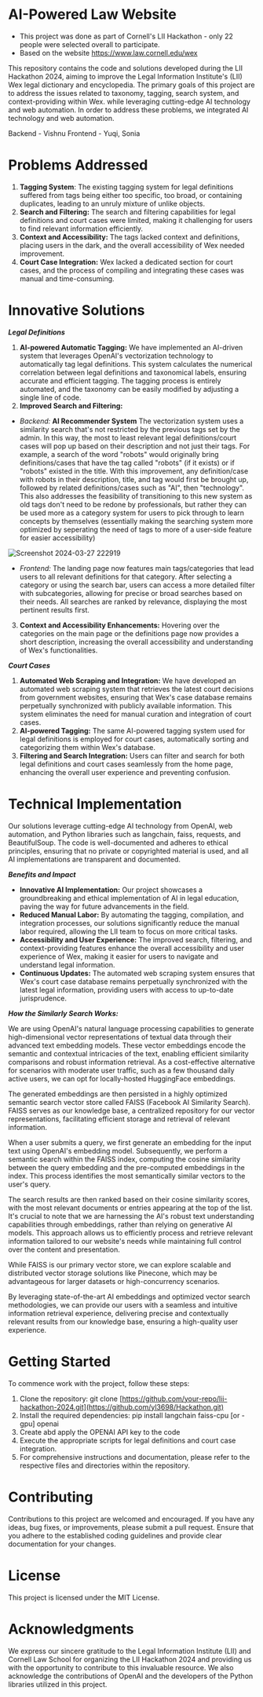 # AI-Powered Law Website
* This project was done as part of Cornell's LII Hackathon - only 22 people were selected overall to participate.
* Based on the website https://www.law.cornell.edu/wex

This repository contains the code and solutions developed during the LII Hackathon 2024, aiming to improve the Legal Information Institute's (LII) Wex legal dictionary and encyclopedia. The primary goals of this project are to address the issues related to taxonomy, tagging, search system, and context-providing within Wex. while leveraging cutting-edge AI technology and web automation. In order to address these problems, we integrated AI technology and web automation.

Backend - Vishnu
Frontend - Yuqi, Sonia

# Problems Addressed
1. **Tagging System**: The existing tagging system for legal definitions suffered from tags being either too specific, too broad, or containing duplicates, leading to an unruly mixture of unlike objects.
2. **Search and Filtering:** The search and filtering capabilities for legal definitions and court cases were limited, making it challenging for users to find relevant information efficiently.
3. **Context and Accessibility:** The tags lacked context and definitions, placing users in the dark, and the overall accessibility of Wex needed improvement.
4. **Court Case Integration:** Wex lacked a dedicated section for court cases, and the process of compiling and integrating these cases was manual and time-consuming.

# Innovative Solutions
_**Legal Definitions**_
1. **AI-powered Automatic Tagging:** We have implemented an AI-driven system that leverages OpenAI's vectorization technology to automatically tag legal definitions. This system calculates the numerical correlation between legal definitions and taxonomical labels, ensuring accurate and efficient tagging. The tagging process is entirely automated, and the taxonomy can be easily modified by adjusting a single line of code.
2. **Improved Search and Filtering:**
-  _Backend:_ **AI Recommender System** The vectorization system uses a similarity search that's not restricted by the previous tags set by the admin. In this way, the most to least relevant legal definitions/court cases will pop up based on their description and not just their tags. For example, a search of the word "robots" would originally bring definitions/cases that have the tag called "robots" (if it exists) or if "robots" existed in the title. With this improvement, any definition/case with robots in their description, title, and tag would first be brought up, followed by related definitions/cases such as "AI", then "technology". This also addresses the feasibility of transitioning to this new system as old tags don't need to be redone by professionals, but rather they can be used more as a category system for users to pick through to learn concepts by themselves (essentially making the searching system more optimized by seperating the need of tags to more of a user-side feature for easier accessibility)

![Screenshot 2024-03-27 222919](https://github.com/yl3698/Hackathon/assets/76607707/b992a4e0-3817-4660-8086-5a4408ad0b82)

- _Frontend:_ The landing page now features main tags/categories that lead users to all relevant definitions for that category. After selecting a category or using the search bar, users can access a more detailed filter with subcategories, allowing for precise or broad searches based on their needs. All searches are ranked by relevance, displaying the most pertinent results first.

3. **Context and Accessibility Enhancements:** Hovering over the categories on the main page or the definitions page now provides a short description, increasing the overall accessibility and understanding of Wex's functionalities.

_**Court Cases**_
1. **Automated Web Scraping and Integration:** We have developed an automated web scraping system that retrieves the latest court decisions from government websites, ensuring that Wex's case database remains perpetually synchronized with publicly available information. This system eliminates the need for manual curation and integration of court cases.
2. **AI-powered Tagging:** The same AI-powered tagging system used for legal definitions is employed for court cases, automatically sorting and categorizing them within Wex's database.
3. **Filtering and Search Integration:** Users can filter and search for both legal definitions and court cases seamlessly from the home page, enhancing the overall user experience and preventing confusion.

# Technical Implementation
Our solutions leverage cutting-edge AI technology from OpenAI, web automation, and Python libraries such as langchain, faiss, requests, and BeautifulSoup. The code is well-documented and adheres to ethical principles, ensuring that no private or copyrighted material is used, and all AI implementations are transparent and documented.

_**Benefits and Impact**_
- **Innovative AI Implementation:** Our project showcases a groundbreaking and ethical implementation of AI in legal education, paving the way for future advancements in the field.
- **Reduced Manual Labor:** By automating the tagging, compilation, and integration processes, our solutions significantly reduce the manual labor required, allowing the LII team to focus on more critical tasks.
- **Accessibility and User Experience:** The improved search, filtering, and context-providing features enhance the overall accessibility and user experience of Wex, making it easier for users to navigate and understand legal information.
- **Continuous Updates:** The automated web scraping system ensures that Wex's court case database remains perpetually synchronized with the latest legal information, providing users with access to up-to-date jurisprudence.

**_How the Similarly Search Works:_**


We are using OpenAI's natural language processing capabilities to generate high-dimensional vector representations of textual data through their advanced text embedding models. These vector embeddings encode the semantic and contextual intricacies of the text, enabling efficient similarity comparisons and robust information retrieval. As a cost-effective alternative for scenarios with moderate user traffic, such as a few thousand daily active users, we can opt for locally-hosted HuggingFace embeddings.


The generated embeddings are then persisted in a highly optimized semantic search vector store called FAISS (Facebook AI Similarity Search). FAISS serves as our knowledge base, a centralized repository for our vector representations, facilitating efficient storage and retrieval of relevant information.


When a user submits a query, we first generate an embedding for the input text using OpenAI's embedding model. Subsequently, we perform a semantic search within the FAISS index, computing the cosine similarity between the query embedding and the pre-computed embeddings in the index. This process identifies the most semantically similar vectors to the user's query.


The search results are then ranked based on their cosine similarity scores, with the most relevant documents or entries appearing at the top of the list. It's crucial to note that we are harnessing the AI's robust text understanding capabilities through embeddings, rather than relying on generative AI models. This approach allows us to efficiently process and retrieve relevant information tailored to our website's needs while maintaining full control over the content and presentation.


While FAISS is our primary vector store, we can explore scalable and distributed vector storage solutions like Pinecone, which may be advantageous for larger datasets or high-concurrency scenarios.


By leveraging state-of-the-art AI embeddings and optimized vector search methodologies, we can provide our users with a seamless and intuitive information retrieval experience, delivering precise and contextually relevant results from our knowledge base, ensuring a high-quality user experience.

# Getting Started
To commence work with the project, follow these steps:

1. Clone the repository: git clone [https://github.com/your-repo/lii-hackathon-2024.git](https://github.com/yl3698/Hackathon.git)
2. Install the required dependencies: pip install langchain faiss-cpu [or -gpu] openai
3. Create abd apply the OPENAI API key to the code
4. Execute the appropriate scripts for legal definitions and court case integration.
5. For comprehensive instructions and documentation, please refer to the respective files and directories within the repository.

# Contributing
Contributions to this project are welcomed and encouraged. If you have any ideas, bug fixes, or improvements, please submit a pull request. Ensure that you adhere to the established coding guidelines and provide clear documentation for your changes.

# License
This project is licensed under the MIT License.

# Acknowledgments
We express our sincere gratitude to the Legal Information Institute (LII) and Cornell Law School for organizing the LII Hackathon 2024 and providing us with the opportunity to contribute to this invaluable resource. We also acknowledge the contributions of OpenAI and the developers of the Python libraries utilized in this project.

  
